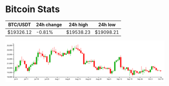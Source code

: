 # Bitcoin Stats

BTC/USDT|24h change|24h high|24h low|
|---|---|---|---|
|$19326.12|-0.81%|$19538.23|$19098.21|

<img src="./chart.svg">
